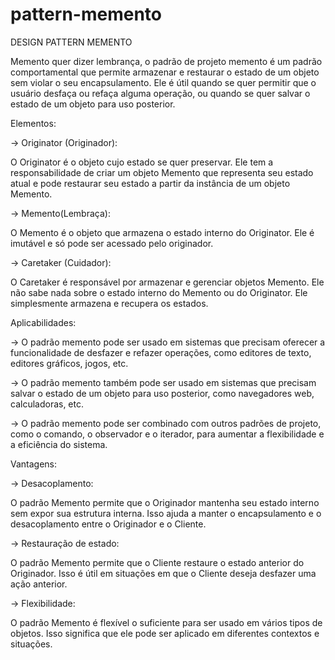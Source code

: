 # pattern-memento

DESIGN PATTERN MEMENTO 

Memento quer dizer lembrança, o padrão de projeto memento é um padrão comportamental que permite armazenar e restaurar o estado de um objeto sem violar o seu encapsulamento. Ele é útil quando se quer permitir que o usuário desfaça ou refaça alguma operação, ou quando se quer salvar o estado de um objeto para uso posterior. 

  
Elementos: 

-> Originator (Originador): 

O Originator é o objeto cujo estado se quer preservar. Ele tem a responsabilidade de criar um objeto Memento que representa seu estado atual e pode restaurar seu estado a partir da instância de um objeto Memento. 

-> Memento(Lembraça):  

O Memento é o objeto que armazena o estado interno do Originator. Ele é imutável e só pode ser acessado pelo originador. 

-> Caretaker (Cuidador): 

O Caretaker é responsável por armazenar e gerenciar objetos Memento. Ele não sabe nada sobre o estado interno do Memento ou do Originator. Ele simplesmente armazena e recupera os estados. 

  
Aplicabilidades: 

-> O padrão memento pode ser usado em sistemas que precisam oferecer a funcionalidade de desfazer e refazer operações, como editores de texto, editores gráficos, jogos, etc. 

-> O padrão memento também pode ser usado em sistemas que precisam salvar o estado de um objeto para uso posterior, como navegadores web, calculadoras, etc. 

-> O padrão memento pode ser combinado com outros padrões de projeto, como o comando, o observador e o iterador, para aumentar a flexibilidade e a eficiência do sistema. 

 
Vantagens: 

-> Desacoplamento:  

O padrão Memento permite que o Originador mantenha seu estado interno sem expor sua estrutura interna. Isso ajuda a manter o encapsulamento e o desacoplamento entre o Originador e o Cliente. 

 
-> Restauração de estado:  

O padrão Memento permite que o Cliente restaure o estado anterior do Originador. Isso é útil em situações em que o Cliente deseja desfazer uma ação anterior. 

 
-> Flexibilidade:  

O padrão Memento é flexível o suficiente para ser usado em vários tipos de objetos. Isso significa que ele pode ser aplicado em diferentes contextos e situações. 

 
